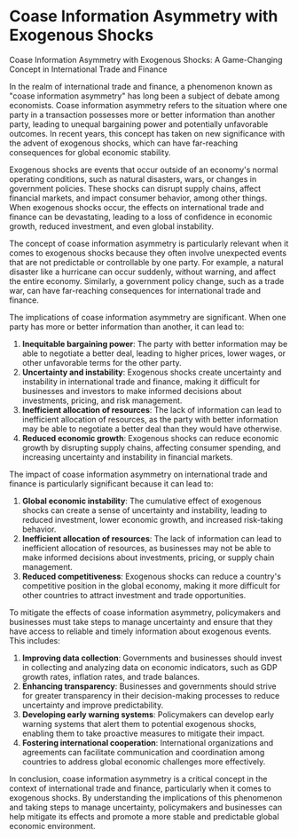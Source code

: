 # Coase Information Asymmetry with Exogenous Shocks

Coase Information Asymmetry with Exogenous Shocks: A Game-Changing Concept in International Trade and Finance

In the realm of international trade and finance, a phenomenon known as "coase information asymmetry" has long been a subject of debate among economists. Coase information asymmetry refers to the situation where one party in a transaction possesses more or better information than another party, leading to unequal bargaining power and potentially unfavorable outcomes. In recent years, this concept has taken on new significance with the advent of exogenous shocks, which can have far-reaching consequences for global economic stability.

Exogenous shocks are events that occur outside of an economy's normal operating conditions, such as natural disasters, wars, or changes in government policies. These shocks can disrupt supply chains, affect financial markets, and impact consumer behavior, among other things. When exogenous shocks occur, the effects on international trade and finance can be devastating, leading to a loss of confidence in economic growth, reduced investment, and even global instability.

The concept of coase information asymmetry is particularly relevant when it comes to exogenous shocks because they often involve unexpected events that are not predictable or controllable by one party. For example, a natural disaster like a hurricane can occur suddenly, without warning, and affect the entire economy. Similarly, a government policy change, such as a trade war, can have far-reaching consequences for international trade and finance.

The implications of coase information asymmetry are significant. When one party has more or better information than another, it can lead to:

1. **Inequitable bargaining power**: The party with better information may be able to negotiate a better deal, leading to higher prices, lower wages, or other unfavorable terms for the other party.
2. **Uncertainty and instability**: Exogenous shocks create uncertainty and instability in international trade and finance, making it difficult for businesses and investors to make informed decisions about investments, pricing, and risk management.
3. **Inefficient allocation of resources**: The lack of information can lead to inefficient allocation of resources, as the party with better information may be able to negotiate a better deal than they would have otherwise.
4. **Reduced economic growth**: Exogenous shocks can reduce economic growth by disrupting supply chains, affecting consumer spending, and increasing uncertainty and instability in financial markets.

The impact of coase information asymmetry on international trade and finance is particularly significant because it can lead to:

1. **Global economic instability**: The cumulative effect of exogenous shocks can create a sense of uncertainty and instability, leading to reduced investment, lower economic growth, and increased risk-taking behavior.
2. **Inefficient allocation of resources**: The lack of information can lead to inefficient allocation of resources, as businesses may not be able to make informed decisions about investments, pricing, or supply chain management.
3. **Reduced competitiveness**: Exogenous shocks can reduce a country's competitive position in the global economy, making it more difficult for other countries to attract investment and trade opportunities.

To mitigate the effects of coase information asymmetry, policymakers and businesses must take steps to manage uncertainty and ensure that they have access to reliable and timely information about exogenous events. This includes:

1. **Improving data collection**: Governments and businesses should invest in collecting and analyzing data on economic indicators, such as GDP growth rates, inflation rates, and trade balances.
2. **Enhancing transparency**: Businesses and governments should strive for greater transparency in their decision-making processes to reduce uncertainty and improve predictability.
3. **Developing early warning systems**: Policymakers can develop early warning systems that alert them to potential exogenous shocks, enabling them to take proactive measures to mitigate their impact.
4. **Fostering international cooperation**: International organizations and agreements can facilitate communication and coordination among countries to address global economic challenges more effectively.

In conclusion, coase information asymmetry is a critical concept in the context of international trade and finance, particularly when it comes to exogenous shocks. By understanding the implications of this phenomenon and taking steps to manage uncertainty, policymakers and businesses can help mitigate its effects and promote a more stable and predictable global economic environment.
